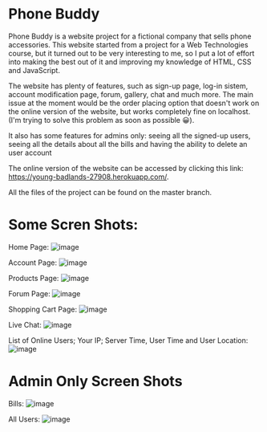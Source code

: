 # Phone Buddy
Phone Buddy is a website project for a fictional company that sells phone accessories.
This website started from a project for a Web Technologies course, but it turned out to be very interesting to me, so I put a lot of effort into making the best out of it and improving my knowledge of HTML, CSS and JavaScript.

The website has plenty of features, such as sign-up page, log-in sistem, account modification page, forum, gallery, chat and much more.
The main issue at the moment would be the order placing option that doesn't work on the online version of the website, but works completely fine on localhost. (I'm trying to solve this problem as soon as possible 😀).

It also has some features for admins only: seeing all the signed-up users, seeing all the details about all the bills and having the ability to delete an user account

The online version of the website can be accessed by clicking this link: https://young-badlands-27908.herokuapp.com/.

All the files of the project can be found on the master branch.

# Some Scren Shots:

Home Page:
![image](https://user-images.githubusercontent.com/93129640/201103966-913c8818-cc2e-4596-a1cb-052dbb62708f.png)

Account Page:
![image](https://user-images.githubusercontent.com/93129640/201102051-55361a62-0e2b-4af6-9d87-9ae64b798ac9.png)

Products Page:
![image](https://user-images.githubusercontent.com/93129640/201104178-ec0624ac-bc0a-45dc-9654-859cb3665aa5.png)

Forum Page:
![image](https://user-images.githubusercontent.com/93129640/201104311-3297f556-ae9d-4587-9420-af6ca79a932e.png)

Shopping Cart Page:
![image](https://user-images.githubusercontent.com/93129640/201104600-14c38107-3936-4750-b702-84f4f1397ab7.png)

Live Chat:
![image](https://user-images.githubusercontent.com/93129640/201104897-0b367c5b-8db6-4eca-9ea1-74bff039b5cb.png)

List of Online Users; Your IP; Server Time, User Time and User Location:
![image](https://user-images.githubusercontent.com/93129640/201105802-59e5ce98-6d29-4aff-b1bf-f154cde833a0.png)

# Admin Only Screen Shots
Bills:
![image](https://user-images.githubusercontent.com/93129640/201106108-9666c28e-79b1-4528-94b6-4f722217388d.png)

All Users:
![image](https://user-images.githubusercontent.com/93129640/201107499-516fee4d-9872-4527-b507-9ac7b45493c1.png)


